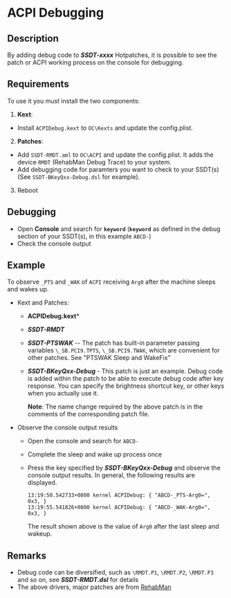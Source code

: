 # ACPI Debugging

## Description

By adding debug code to ***SSDT-xxxx*** Hotpatches, it is possible to see the patch or ACPI working process on the console for debugging.

## Requirements
To use it you must install the two components:

1. **Kext**:
  - Install `ACPIDebug.kext` to `OC\Kexts` and update the config.plist.
2. **Patches**:
  - Add `SSDT-RMDT.aml` to `OC\ACPI` and update the config.plist. It adds the device `RMDT` (RehabMan Debug Trace) to your system.
  - Add debugging code for paramters you want to check to your SSDT(s) (See `SSDT-BKeyQxx-Debug.dsl` for example).
3. Reboot

## Debugging

- Open **Console** and search for **`keyword`** (**`keyword`** as defined in the debug section of your SSDT(s), in this example `ABCD-`)
- Check the console output

## Example

To observe `_PTS` and `_WAK` of `ACPI` receiving `Arg0` after the machine sleeps and wakes up.

- Kext and Patches:

  - **ACPIDebug.kext***
  - ***SSDT-RMDT***
  - ***SSDT-PTSWAK*** -- The patch has built-in parameter passing variables `\_SB.PCI9.TPTS`, `\_SB.PCI9.TWAK`, which are convenient for other patches. See "PTSWAK Sleep and WakeFix"
  - ***SSDT-BKeyQxx-Debug*** - This patch is just an example. Debug code is added within the patch to be able to execute debug code after key response. You can specify the brightness shortcut key, or other keys when you actually use it.

    **Note**: The name change required by the above patch is in the comments of the corresponding patch file.

- Observe the console output results

  - Open the console and search for `ABCD-`
  - Complete the sleep and wake up process once
  - Press the key specified by ***SSDT-BKeyQxx-Debug*** and observe the console output results. In general, the following results are displayed.

    ```
    13:19:50.542733+0800 kernel ACPIDebug: { "ABCD-_PTS-Arg0=", 0x3, }
    13:19:55.541826+0800 kernel ACPIDebug: { "ABCD-_WAK-Arg0=", 0x3, }
    ```

	The result shown above is the value of `Arg0` after the last sleep and wakeup.

## Remarks

- Debug code can be diversified, such as `\RMDT.P1`, `\RMDT.P2`, `\RMDT.P3` and so on, see ***SSDT-RMDT.dsl*** for details
- The above drivers, major patches are from [RehabMan](https://github.com/RehabMan/OS-X-ACPI-Debug)
